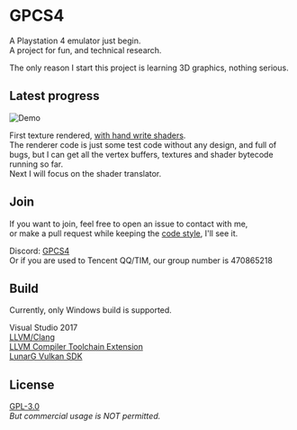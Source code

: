 # GPCS4

A Playstation 4 emulator just begin.  
A project for fun, and technical research.  

The only reason I start this project is learning 3D graphics, nothing serious.

## Latest progress

![Demo](https://github.com/Inori/GPCS4/blob/master/Misc/demo.gif)  

First texture rendered, [with hand write shaders](https://github.com/Inori/GPCS4/blob/master/Misc/tex.frag).  
The renderer code is just some test code without any design, and full of bugs, but I can get all the vertex buffers, textures and shader bytecode running so far.  
Next I will focus on the shader translator.

## Join
If you want to join, feel free to open an issue to contact with me,  
or make a pull request while keeping the [code style](https://github.com/Inori/GPCS4/blob/master/Doc/CodeStyle.md), I'll see it.  

Discord: [GPCS4](https://discord.gg/PXrUxtk)  
Or if you are used to Tencent QQ/TIM, our group number is 470865218

## Build
Currently, only Windows build is supported.  

Visual Studio 2017  
[LLVM/Clang](https://llvm.org/)  
[LLVM Compiler Toolchain Extension](https://marketplace.visualstudio.com/items?itemName=LLVMExtensions.llvm-toolchain)  
[LunarG Vulkan SDK](https://www.lunarg.com/vulkan-sdk/)

## License
[GPL-3.0](https://github.com/Inori/GPCS4/blob/master/LICENSE)  
_But commercial usage is NOT permitted._



